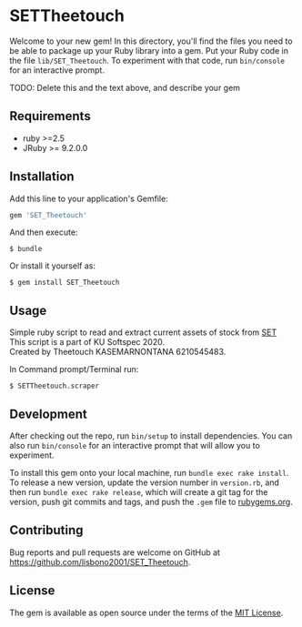 # SETTheetouch

Welcome to your new gem! In this directory, you'll find the files you need to be able to package up your Ruby library into a gem. Put your Ruby code in the file `lib/SET_Theetouch`. To experiment with that code, run `bin/console` for an interactive prompt.

TODO: Delete this and the text above, and describe your gem

## Requirements

- ruby >=2.5
- JRuby >= 9.2.0.0

## Installation

Add this line to your application's Gemfile:

```ruby
gem 'SET_Theetouch'
```

And then execute:

    $ bundle

Or install it yourself as:

    $ gem install SET_Theetouch

## Usage

Simple ruby script to read and extract current assets of stock from [SET](https://www.set.or.th/set/commonslookup.do)  
This script is a part of KU Softspec 2020.  
Created by Theetouch KASEMARNONTANA 6210545483.  

In Command prompt/Terminal run:  

```
$ SETTheetouch.scraper
```

## Development

After checking out the repo, run `bin/setup` to install dependencies. You can also run `bin/console` for an interactive prompt that will allow you to experiment.

To install this gem onto your local machine, run `bundle exec rake install`. To release a new version, update the version number in `version.rb`, and then run `bundle exec rake release`, which will create a git tag for the version, push git commits and tags, and push the `.gem` file to [rubygems.org](https://rubygems.org).

## Contributing

Bug reports and pull requests are welcome on GitHub at https://github.com/lisbono2001/SET_Theetouch.

## License

The gem is available as open source under the terms of the [MIT License](https://opensource.org/licenses/MIT).
